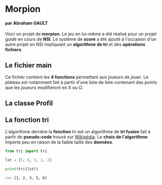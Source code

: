 # Morpion

#### par Abraham GAULT

Voici un projet de __morpion__. Le jeu en lui-même a été réalisé pour un projet guidé en cours de __NSI__.
Le système de __score__ a été ajouté à l'occasion d'un autre projet en NSI impliquant un __algorithme de tri__ et des __opérations fichiers__.

## Le fichier main

Ce fichier contient les __4 fonctions__ permettant aux joueurs de *jouer*. 
Le plateau est notamment fait à partir d'une liste de liste contenant des points que les joueurs modifieront en X ou O.

## La classe Profil



## La fonction tri

L'algorithme derrière la __fonction__ tri est un algorithme de __tri fusion__ fait à partir de __pseudo-code__ trouvé sur [Wikipédia](https://fr.wikipedia.org/wiki/Tri_fusion).
Le __choix de l'algorithme__ importe *peu* en raison de la faible taille des __données__.

```python
from tri import tri

lst = [5, 6, 3, 1, 2]

print(tri(lst))
```

```bash
>>> [1, 2, 3, 5, 6]
```
